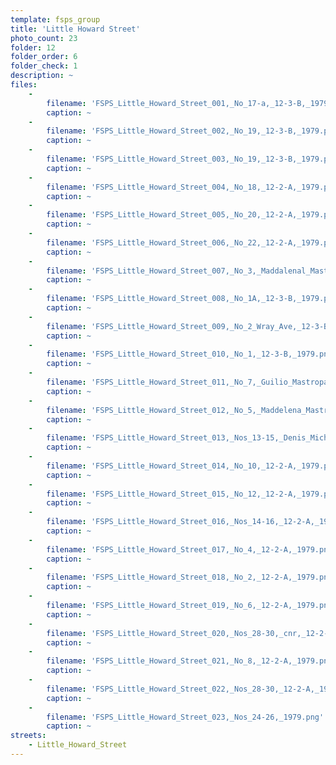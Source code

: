 ```yaml
---
template: fsps_group
title: 'Little Howard Street'
photo_count: 23
folder: 12
folder_order: 6
folder_check: 1
description: ~
files:
    -
        filename: 'FSPS_Little_Howard_Street_001,_No_17-a,_12-3-B,_1979.png'
        caption: ~
    -
        filename: 'FSPS_Little_Howard_Street_002,_No_19,_12-3-B,_1979.png'
        caption: ~
    -
        filename: 'FSPS_Little_Howard_Street_003,_No_19,_12-3-B,_1979.png'
        caption: ~
    -
        filename: 'FSPS_Little_Howard_Street_004,_No_18,_12-2-A,_1979.png'
        caption: ~
    -
        filename: 'FSPS_Little_Howard_Street_005,_No_20,_12-2-A,_1979.png'
        caption: ~
    -
        filename: 'FSPS_Little_Howard_Street_006,_No_22,_12-2-A,_1979.png'
        caption: ~
    -
        filename: 'FSPS_Little_Howard_Street_007,_No_3,_Maddalenal_Mastropasqua,_12-3-B,_1979.png'
        caption: ~
    -
        filename: 'FSPS_Little_Howard_Street_008,_No_1A,_12-3-B,_1979.png'
        caption: ~
    -
        filename: 'FSPS_Little_Howard_Street_009,_No_2_Wray_Ave,_12-3-B,_1979.png'
        caption: ~
    -
        filename: 'FSPS_Little_Howard_Street_010,_No_1,_12-3-B,_1979.png'
        caption: ~
    -
        filename: 'FSPS_Little_Howard_Street_011,_No_7,_Guilio_Mastropasqua,_12-3-B,_1979.png'
        caption: ~
    -
        filename: 'FSPS_Little_Howard_Street_012,_No_5,_Maddelena_Mastropasqua,_12-3-B,_1979.png'
        caption: ~
    -
        filename: 'FSPS_Little_Howard_Street_013,_Nos_13-15,_Denis_Michael_OKeefe,_12-3-B,_1979.png'
        caption: ~
    -
        filename: 'FSPS_Little_Howard_Street_014,_No_10,_12-2-A,_1979.png'
        caption: ~
    -
        filename: 'FSPS_Little_Howard_Street_015,_No_12,_12-2-A,_1979.png'
        caption: ~
    -
        filename: 'FSPS_Little_Howard_Street_016,_Nos_14-16,_12-2-A,_1979.png'
        caption: ~
    -
        filename: 'FSPS_Little_Howard_Street_017,_No_4,_12-2-A,_1979.png'
        caption: ~
    -
        filename: 'FSPS_Little_Howard_Street_018,_No_2,_12-2-A,_1979.png'
        caption: ~
    -
        filename: 'FSPS_Little_Howard_Street_019,_No_6,_12-2-A,_1979.png'
        caption: ~
    -
        filename: 'FSPS_Little_Howard_Street_020,_Nos_28-30,_cnr,_12-2-A,_1979.png'
        caption: ~
    -
        filename: 'FSPS_Little_Howard_Street_021,_No_8,_12-2-A,_1979.png'
        caption: ~
    -
        filename: 'FSPS_Little_Howard_Street_022,_Nos_28-30,_12-2-A,_1979.png'
        caption: ~
    -
        filename: 'FSPS_Little_Howard_Street_023,_Nos_24-26,_1979.png'
        caption: ~
streets:
    - Little_Howard_Street
---
```

